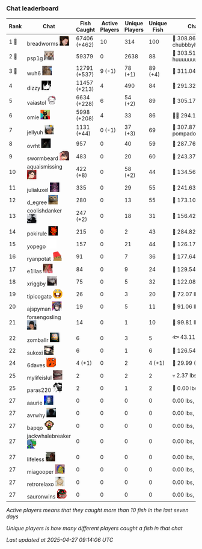 ### Chat leaderboard
| Rank | Chat | Fish Caught | Active Players | Unique Players | Unique Fish | Channel Record 🎊 |
|------|------|-------------|----------------|----------------|-------------|-------------------|
| 1 🥇  | breadworms ![breadworms](https://raw.githubusercontent.com/blableblup/gofish/main/images/players/breadworms.png) | 67406 (+462) | 10 | 314 | 100 | 🦑 308.86 lbs, chubbbyhamster |
| 2 🥈  | psp1g ![psp1g](https://raw.githubusercontent.com/blableblup/gofish/main/images/players/psp1g.png) | 59379 | 0 | 2638 | 88 | 🐳 303.51 lbs, huuuuuuuuuuuuuuuuuuuuuurz |
| 3 🥉  | wuh6 ![wuh6](https://raw.githubusercontent.com/blableblup/gofish/main/images/players/wuh6.png) | 12791 (+537) | 9 (-1) | 78 (+1) | 89 (+4) | 🦑 311.04 lbs, eeziiii |
| 4  | dizzy ![dizzy](https://raw.githubusercontent.com/blableblup/gofish/main/images/players/dizzy.png) | 11457 (+213) | 4 | 490 | 84 | 🐳 291.32 lbs, buhl00n |
| 5  | vaiastol ![vaiastol](https://raw.githubusercontent.com/blableblup/gofish/main/images/players/vaiastol.png) | 6634 (+228) | 6 | 54 (+2) | 89 | 🦑 305.17 lbs, vaiastol |
| 6  | omie ![omie](https://raw.githubusercontent.com/blableblup/gofish/main/images/players/omie.png) | 5998 (+208) | 4 | 33 | 86 | 🐻‍❄ 294.19 lbs, mangos4u |
| 7  | jellyuh ![jellyuh](https://raw.githubusercontent.com/blableblup/gofish/main/images/players/jellyuh.png) | 1131 (+44) | 0 (-1) | 37 (+3) | 69 | 🦑 307.87 lbs, pompadourdelinquent |
| 8  | ovrht ![ovrht](https://raw.githubusercontent.com/blableblup/gofish/main/images/players/ovrht.png) | 957 | 0 | 40 | 59 | 🐳 287.76 lbs, ovrht |
| 9  | swormbeard ![swormbeard](https://raw.githubusercontent.com/blableblup/gofish/main/images/players/swormbeard.png) | 483 | 0 | 20 | 60 | 🦑 243.37 lbs, kishma9 |
| 10  | aquaismissing ![aquaismissing](https://raw.githubusercontent.com/blableblup/gofish/main/images/players/aquaismissing.png) | 422 (+8) | 0 | 58 (+2) | 44 | 🐋 134.56 lbs, likedom_ |
| 11  | julialuxel ![julialuxel](https://raw.githubusercontent.com/blableblup/gofish/main/images/players/julialuxel.png) | 335 | 0 | 29 | 55 | 🦕 241.63 lbs, toastyso |
| 12  | d_egree ![d_egree](https://raw.githubusercontent.com/blableblup/gofish/main/images/players/d_egree.png) | 280 | 0 | 13 | 55 | 🐉 173.10 lbs, benni900 |
| 13  | coolishdanker ![coolishdanker](https://raw.githubusercontent.com/blableblup/gofish/main/images/players/coolishdanker.png) | 247 (+2) | 0 | 18 | 31 | 🐍 156.42 lbs, jaial |
| 14  | pokirule ![pokirule](https://raw.githubusercontent.com/blableblup/gofish/main/images/players/pokirule.png) | 215 | 0 | 2 | 43 | 🦑 284.82 lbs, osnyisdead |
| 15  | yopego ![yopego](https://raw.githubusercontent.com/blableblup/gofish/main/images/players/yopego.png) | 157 | 0 | 21 | 44 | 🐋 126.17 lbs, grumpo_ |
| 16  | ryanpotat ![ryanpotat](https://raw.githubusercontent.com/blableblup/gofish/main/images/players/ryanpotat.png) | 91 | 0 | 7 | 36 | 🦕 177.64 lbs, lolspers |
| 17  | e1llas ![e1llas](https://raw.githubusercontent.com/blableblup/gofish/main/images/players/e1llas.png) | 84 | 0 | 9 | 24 | 🐋 129.54 lbs, e1llas |
| 18  | xriggby ![xriggby](https://raw.githubusercontent.com/blableblup/gofish/main/images/players/xriggby.png) | 75 | 0 | 5 | 32 | 🐋 122.08 lbs, tipicogato |
| 19  | tipicogato ![tipicogato](https://raw.githubusercontent.com/blableblup/gofish/main/images/players/tipicogato.png) | 26 | 0 | 3 | 20 | 🐍 72.07 lbs, iapaja |
| 20  | ajspyman ![ajspyman](https://raw.githubusercontent.com/blableblup/gofish/main/images/players/ajspyman.png) | 19 | 0 | 5 | 11 | 🐬 91.06 lbs, respirate_ |
| 21  | forsengosling ![forsengosling](https://raw.githubusercontent.com/blableblup/gofish/main/images/players/forsengosling.png) | 14 | 0 | 1 | 10 | 🐢 99.81 lbs, forsengosling |
| 22  | zomballr ![zomballr](https://raw.githubusercontent.com/blableblup/gofish/main/images/players/zomballr.png) | 6 | 0 | 3 | 5 | 🐟 43.11 lbs, ryanpotat |
| 22  | sukoxi ![sukoxi](https://raw.githubusercontent.com/blableblup/gofish/main/images/players/sukoxi.png) | 6 | 0 | 1 | 6 | 🐋 126.54 lbs, sukoxi |
| 24  | 6daves ![6daves](https://raw.githubusercontent.com/blableblup/gofish/main/images/players/6daves.png) | 4 (+1) | 0 | 2 | 4 (+1) | 🦐 29.99 (+19.13) lbs, 6daves |
| 25  | mylifeislul ![mylifeislul](https://raw.githubusercontent.com/blableblup/gofish/main/images/players/mylifeislul.png) | 2 | 0 | 2 | 2 | 💀 2.37 lbs, mylifeislul |
| 25  | paras220 ![paras220](https://raw.githubusercontent.com/blableblup/gofish/main/images/players/paras220.png) | 2 | 0 | 1 | 2 | 🎰 0.00 lbs, paras220 |
| 27  | aaurie ![aaurie](https://raw.githubusercontent.com/blableblup/gofish/main/images/players/aaurie.png) | 0 | 0 | 0 | 0 |  0.00 lbs,  |
| 27  | avrwhy ![avrwhy](https://raw.githubusercontent.com/blableblup/gofish/main/images/players/avrwhy.png) | 0 | 0 | 0 | 0 |  0.00 lbs,  |
| 27  | bapqo ![bapqo](https://raw.githubusercontent.com/blableblup/gofish/main/images/players/bapqo.png) | 0 | 0 | 0 | 0 |  0.00 lbs,  |
| 27  | jackwhalebreaker ![jackwhalebreaker](https://raw.githubusercontent.com/blableblup/gofish/main/images/players/jackwhalebreaker.png) | 0 | 0 | 0 | 0 |  0.00 lbs,  |
| 27  | lifeless ![lifeless](https://raw.githubusercontent.com/blableblup/gofish/main/images/players/lifeless.png) | 0 | 0 | 0 | 0 |  0.00 lbs,  |
| 27  | miagooper ![miagooper](https://raw.githubusercontent.com/blableblup/gofish/main/images/players/miagooper.png) | 0 | 0 | 0 | 0 |  0.00 lbs,  |
| 27  | retrorelaxo ![retrorelaxo](https://raw.githubusercontent.com/blableblup/gofish/main/images/players/retrorelaxo.png) | 0 | 0 | 0 | 0 |  0.00 lbs,  |
| 27  | sauronwins ![sauronwins](https://raw.githubusercontent.com/blableblup/gofish/main/images/players/sauronwins.png) | 0 | 0 | 0 | 0 |  0.00 lbs,  |

_Active players means that they caught more than 10 fish in the last seven days_

_Unique players is how many different players caught a fish in that chat_

_Last updated at 2025-04-27 09:14:06 UTC_